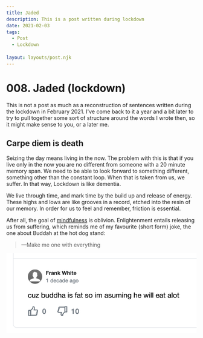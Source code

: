 ```yaml
---
title: Jaded
description: This is a post written during lockdown
date: 2021-02-03
tags:
  - Post
  - Lockdown

layout: layouts/post.njk
---
```

# 008. Jaded (lockdown)

This is not a post as much as a reconstruction of sentences written during the lockdown in February 2021. I've come back to it a year and a bit later to try to pull together some sort of structure around the words I wrote then, so it might make sense to you, or a later me.


## Carpe diem is death

Seizing the day means living in the now. The problem with this is that if you live only in the now you are no different from someone with a 20 minute memory span. We need to be able to look forward to something different, something other than the constant loop. When that is taken from us, we suffer. In that way, Lockdown is like dementia.

We live through time, and mark time by the build up and release of energy. These highs and lows are like grooves in a record, etched into the resin of our memory. In order for us to feel and remember, friction is essential.

After all, the goal of [mindfulness](/posts/elsewhere/) is oblivion. Enlightenment entails releasing us from suffering, which reminds me of my favourite (short form) joke, the one about Buddah at the hot dog stand:

> —Make me one with everything

![Buddah at the hot dog stand](/images/buddah.png "that's not the joke")
